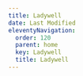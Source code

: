 ```yaml
---
title: Ladywell
date: Last Modified
eleventyNavigation:
  order: 120
  parent: home
  key: Ladywell
  title: Ladywell
---
```

